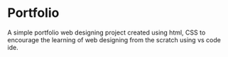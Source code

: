 # Portfolio
A simple portfolio web designing project created using html, CSS to encourage the learning of web designing from the scratch using vs code ide.
